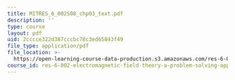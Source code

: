 ```yaml
---
title: MITRES_6_002S08_chp03_text.pdf
description: ''
type: course
layout: pdf
uid: 2cccce322d387cccbc78c3ed65843f49
file_type: application/pdf
file_location: >-
  https://open-learning-course-data-production.s3.amazonaws.com/res-6-002-electromagnetic-field-theory-a-problem-solving-approach-spring-2008/2cccce322d387cccbc78c3ed65843f49_MITRES_6_002S08_chp03_text.pdf
course_id: res-6-002-electromagnetic-field-theory-a-problem-solving-approach-spring-2008
---
```

